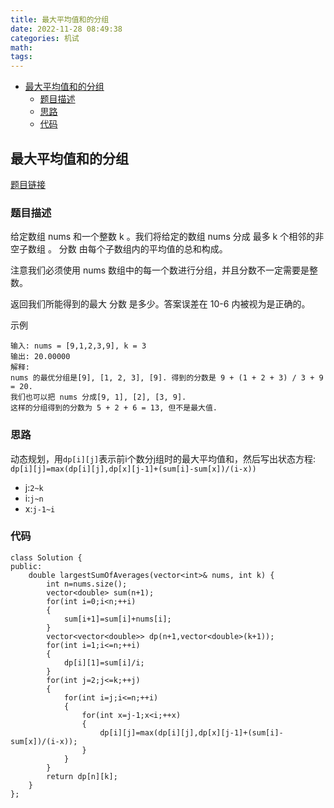 ```yaml
---
title: 最大平均值和的分组
date: 2022-11-28 08:49:38
categories: 机试
math:
tags:
---
```

<!-- TOC -->

- [最大平均值和的分组](#最大平均值和的分组)
    - [题目描述](#题目描述)
    - [思路](#思路)
    - [代码](#代码)

<!-- /TOC -->

## 最大平均值和的分组
[题目链接](https://leetcode.cn/problems/largest-sum-of-averages/description/)
### 题目描述
给定数组 nums 和一个整数 k 。我们将给定的数组 nums 分成 最多 k 个相邻的非空子数组 。 分数 由每个子数组内的平均值的总和构成。

注意我们必须使用 nums 数组中的每一个数进行分组，并且分数不一定需要是整数。

返回我们所能得到的最大 分数 是多少。答案误差在 10-6 内被视为是正确的。

示例
```
输入: nums = [9,1,2,3,9], k = 3
输出: 20.00000
解释: 
nums 的最优分组是[9], [1, 2, 3], [9]. 得到的分数是 9 + (1 + 2 + 3) / 3 + 9 = 20. 
我们也可以把 nums 分成[9, 1], [2], [3, 9]. 
这样的分组得到的分数为 5 + 2 + 6 = 13, 但不是最大值.
```
### 思路

动态规划，用`dp[i][j]`表示前i个数分j组时的最大平均值和，然后写出状态方程:
`dp[i][j]=max(dp[i][j],dp[x][j-1]+(sum[i]-sum[x])/(i-x))`
* j:`2~k`
* i:`j~n`
* x:`j-1~i`
### 代码

```
class Solution {
public:
    double largestSumOfAverages(vector<int>& nums, int k) {
        int n=nums.size();
        vector<double> sum(n+1);
        for(int i=0;i<n;++i)
        {
            sum[i+1]=sum[i]+nums[i];
        }
        vector<vector<double>> dp(n+1,vector<double>(k+1));
        for(int i=1;i<=n;++i)
        {
            dp[i][1]=sum[i]/i;
        }
        for(int j=2;j<=k;++j)
        {
            for(int i=j;i<=n;++i)
            {
                for(int x=j-1;x<i;++x)
                {
                    dp[i][j]=max(dp[i][j],dp[x][j-1]+(sum[i]-sum[x])/(i-x));
                }
            }
        }
        return dp[n][k];
    }
};
```